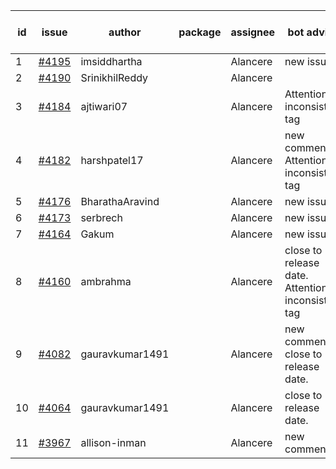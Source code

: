 | id | issue | author | package | assignee | bot advice | created date of issue | target release date | date from target |
| ------ | ------ | ------ | ------ | ------ | ------ | ------ | ------ | :-----: |
| 1 | [#4195](https://github.com/Azure/sdk-release-request/issues/4195) | imsiddhartha |  | Alancere | new issue. | 05-25 | 06-23 |  |
| 2 | [#4190](https://github.com/Azure/sdk-release-request/issues/4190) | SrinikhilReddy |  | Alancere |  | 05-23 | 06-23 |  |
| 3 | [#4184](https://github.com/Azure/sdk-release-request/issues/4184) | ajtiwari07 |  | Alancere | Attention to inconsistent tag | 05-22 | 06-23 |  |
| 4 | [#4182](https://github.com/Azure/sdk-release-request/issues/4182) | harshpatel17 |  | Alancere | new comment. Attention to inconsistent tag | 05-18 | 06-23 |  |
| 5 | [#4176](https://github.com/Azure/sdk-release-request/issues/4176) | BharathaAravind |  | Alancere | new issue. | 05-18 | 06-23 |  |
| 6 | [#4173](https://github.com/Azure/sdk-release-request/issues/4173) | serbrech |  | Alancere | new issue. | 05-18 | 06-23 |  |
| 7 | [#4164](https://github.com/Azure/sdk-release-request/issues/4164) | Gakum |  | Alancere | new issue. | 05-14 | 06-23 |  |
| 8 | [#4160](https://github.com/Azure/sdk-release-request/issues/4160) | ambrahma |  | Alancere | close to release date.  Attention to inconsistent tag | 05-11 | 05-26 | 0 |
| 9 | [#4082](https://github.com/Azure/sdk-release-request/issues/4082) | gauravkumar1491 |  | Alancere | new comment. close to release date.  | 04-24 | 05-26 | 0 |
| 10 | [#4064](https://github.com/Azure/sdk-release-request/issues/4064) | gauravkumar1491 |  | Alancere | close to release date.  | 04-18 | 05-26 | 0 |
| 11 | [#3967](https://github.com/Azure/sdk-release-request/issues/3967) | allison-inman |  | Alancere | new comment. | 03-22 | 04-28 |  |
